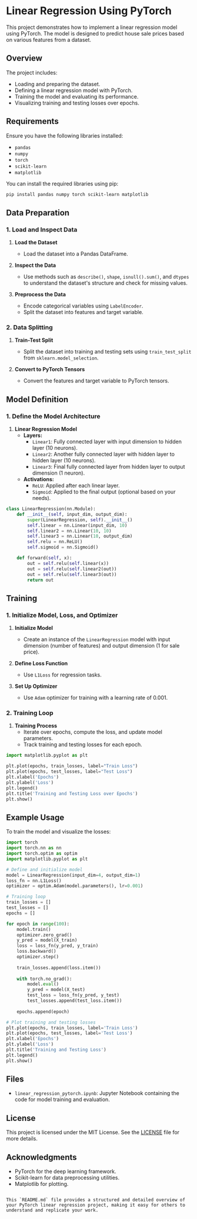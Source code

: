 # Linear Regression Using PyTorch

This project demonstrates how to implement a linear regression model using PyTorch. The model is designed to predict house sale prices based on various features from a dataset.

## Overview

The project includes:

- Loading and preparing the dataset.
- Defining a linear regression model with PyTorch.
- Training the model and evaluating its performance.
- Visualizing training and testing losses over epochs.

## Requirements

Ensure you have the following libraries installed:

- `pandas`
- `numpy`
- `torch`
- `scikit-learn`
- `matplotlib`

You can install the required libraries using pip:

```bash
pip install pandas numpy torch scikit-learn matplotlib
```

## Data Preparation

### 1. Load and Inspect Data

1. **Load the Dataset**
   - Load the dataset into a Pandas DataFrame.

2. **Inspect the Data**
   - Use methods such as `describe()`, `shape`, `isnull().sum()`, and `dtypes` to understand the dataset's structure and check for missing values.

3. **Preprocess the Data**
   - Encode categorical variables using `LabelEncoder`.
   - Split the dataset into features and target variable.

### 2. Data Splitting

1. **Train-Test Split**
   - Split the dataset into training and testing sets using `train_test_split` from `sklearn.model_selection`.

2. **Convert to PyTorch Tensors**
   - Convert the features and target variable to PyTorch tensors.

## Model Definition

### 1. Define the Model Architecture

1. **Linear Regression Model**
   - **Layers:** 
     - `Linear1`: Fully connected layer with input dimension to hidden layer (10 neurons).
     - `Linear2`: Another fully connected layer with hidden layer to hidden layer (10 neurons).
     - `Linear3`: Final fully connected layer from hidden layer to output dimension (1 neuron).
   - **Activations:**
     - `ReLU`: Applied after each linear layer.
     - `Sigmoid`: Applied to the final output (optional based on your needs).

```python
class LinearRegression(nn.Module):
    def __init__(self, input_dim, output_dim):
        super(LinearRegression, self).__init__()
        self.linear = nn.Linear(input_dim, 10)
        self.linear2 = nn.Linear(10, 10)
        self.linear3 = nn.Linear(10, output_dim)
        self.relu = nn.ReLU()
        self.sigmoid = nn.Sigmoid()

    def forward(self, x):
        out = self.relu(self.linear(x))
        out = self.relu(self.linear2(out))
        out = self.relu(self.linear3(out))
        return out
```

## Training

### 1. Initialize Model, Loss, and Optimizer

1. **Initialize Model**
   - Create an instance of the `LinearRegression` model with input dimension (number of features) and output dimension (1 for sale price).

2. **Define Loss Function**
   - Use `L1Loss` for regression tasks.

3. **Set Up Optimizer**
   - Use `Adam` optimizer for training with a learning rate of 0.001.

### 2. Training Loop

1. **Training Process**
   - Iterate over epochs, compute the loss, and update model parameters.
   - Track training and testing losses for each epoch.

```python
import matplotlib.pyplot as plt

plt.plot(epochs, train_losses, label="Train Loss")
plt.plot(epochs, test_losses, label="Test Loss")
plt.xlabel('Epochs')
plt.ylabel('Loss')
plt.legend()
plt.title('Training and Testing Loss over Epochs')
plt.show()
```

## Example Usage

To train the model and visualize the losses:

```python
import torch
import torch.nn as nn
import torch.optim as optim
import matplotlib.pyplot as plt

# Define and initialize model
model = LinearRegression(input_dim=4, output_dim=1)
loss_fn = nn.L1Loss()
optimizer = optim.Adam(model.parameters(), lr=0.001)

# Training loop
train_losses = []
test_losses = []
epochs = []

for epoch in range(100):
    model.train()
    optimizer.zero_grad()
    y_pred = model(X_train)
    loss = loss_fn(y_pred, y_train)
    loss.backward()
    optimizer.step()
    
    train_losses.append(loss.item())
    
    with torch.no_grad():
        model.eval()
        y_pred = model(X_test)
        test_loss = loss_fn(y_pred, y_test)
        test_losses.append(test_loss.item())
    
    epochs.append(epoch)

# Plot training and testing losses
plt.plot(epochs, train_losses, label='Train Loss')
plt.plot(epochs, test_losses, label='Test Loss')
plt.xlabel('Epochs')
plt.ylabel('Loss')
plt.title('Training and Testing Loss')
plt.legend()
plt.show()
```

## Files

- `linear_regression_pytorch.ipynb`: Jupyter Notebook containing the code for model training and evaluation.

## License

This project is licensed under the MIT License. See the [LICENSE](LICENSE) file for more details.

## Acknowledgments

- PyTorch for the deep learning framework.
- Scikit-learn for data preprocessing utilities.
- Matplotlib for plotting.
```

This `README.md` file provides a structured and detailed overview of your PyTorch linear regression project, making it easy for others to understand and replicate your work.
